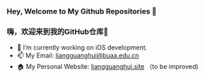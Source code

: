 ### Hey, Welcome to My Github Repositories 👋
### 嗨，欢迎来到我的GitHub仓库👋

<!--
**Lguanghui/Lguanghui** is a ✨ _special_ ✨ repository because its `README.md` (this file) appears on your GitHub profile.
-->

- 🔭 I’m currently working on iOS development.
- 📫 My Email: liangguanghui@buaa.edu.cn
- 🏠 My Personal Website: [liangguanghui.site](https://liangguanghui.site) （to be improved)
